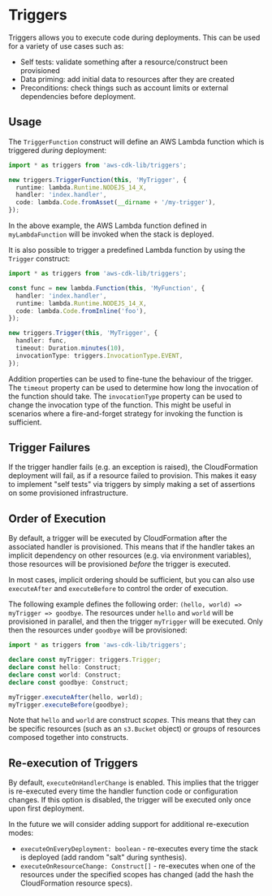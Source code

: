 # Triggers


Triggers allows you to execute code during deployments. This can be used for a
variety of use cases such as:

* Self tests: validate something after a resource/construct been provisioned
* Data priming: add initial data to resources after they are created
* Preconditions: check things such as account limits or external dependencies
  before deployment.

## Usage

The `TriggerFunction` construct will define an AWS Lambda function which is
triggered *during* deployment:

```ts
import * as triggers from 'aws-cdk-lib/triggers';

new triggers.TriggerFunction(this, 'MyTrigger', {
  runtime: lambda.Runtime.NODEJS_14_X,
  handler: 'index.handler',
  code: lambda.Code.fromAsset(__dirname + '/my-trigger'),
});
```

In the above example, the AWS Lambda function defined in `myLambdaFunction` will
be invoked when the stack is deployed.

It is also possible to trigger a predefined Lambda function by using the `Trigger` construct:

```ts
import * as triggers from 'aws-cdk-lib/triggers';

const func = new lambda.Function(this, 'MyFunction', {
  handler: 'index.handler',
  runtime: lambda.Runtime.NODEJS_14_X,
  code: lambda.Code.fromInline('foo'),
});

new triggers.Trigger(this, 'MyTrigger', {
  handler: func,
  timeout: Duration.minutes(10),
  invocationType: triggers.InvocationType.EVENT,
});
```

Addition properties can be used to fine-tune the behaviour of the trigger.
The `timeout` property can be used to determine how long the invocation of the function should take.
The `invocationType` property can be used to change the invocation type of the function.
This might be useful in scenarios where a fire-and-forget strategy for invoking the function is sufficient.

## Trigger Failures

If the trigger handler fails (e.g. an exception is raised), the CloudFormation
deployment will fail, as if a resource failed to provision. This makes it easy
to implement "self tests" via triggers by simply making a set of assertions on
some provisioned infrastructure.

## Order of Execution

By default, a trigger will be executed by CloudFormation after the associated
handler is provisioned. This means that if the handler takes an implicit
dependency on other resources (e.g. via environment variables), those resources
will be provisioned *before* the trigger is executed.

In most cases, implicit ordering should be sufficient, but you can also use
`executeAfter` and `executeBefore` to control the order of execution.

The following example defines the following order: `(hello, world) => myTrigger => goodbye`.
The resources under `hello` and `world` will be provisioned in
parallel, and then the trigger `myTrigger` will be executed. Only then the
resources under `goodbye` will be provisioned:

```ts
import * as triggers from 'aws-cdk-lib/triggers';

declare const myTrigger: triggers.Trigger;
declare const hello: Construct;
declare const world: Construct;
declare const goodbye: Construct;

myTrigger.executeAfter(hello, world);
myTrigger.executeBefore(goodbye);
```

Note that `hello` and `world` are construct *scopes*. This means that they can
be specific resources (such as an `s3.Bucket` object) or groups of resources
composed together into constructs.

## Re-execution of Triggers

By default, `executeOnHandlerChange` is enabled. This implies that the trigger
is re-executed every time the handler function code or configuration changes. If
this option is disabled, the trigger will be executed only once upon first
deployment.

In the future we will consider adding support for additional re-execution modes:

* `executeOnEveryDeployment: boolean` - re-executes every time the stack is
  deployed (add random "salt" during synthesis).
* `executeOnResourceChange: Construct[]` - re-executes when one of the resources
  under the specified scopes has changed (add the hash the CloudFormation
  resource specs).
